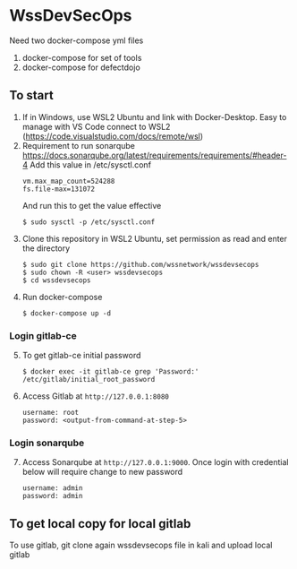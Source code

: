 # WssDevSecOps
Need two docker-compose yml files
1. docker-compose for set of tools
2. docker-compose for defectdojo

## To start
1. If in Windows, use WSL2 Ubuntu and link with Docker-Desktop. Easy to manage with VS Code connect to WSL2 (https://code.visualstudio.com/docs/remote/wsl)
2. Requirement to run sonarqube https://docs.sonarqube.org/latest/requirements/requirements/#header-4
    Add this value in /etc/sysctl.conf
    ```
    vm.max_map_count=524288
    fs.file-max=131072
    ```
    And run this to get the value effective
    ```
    $ sudo sysctl -p /etc/sysctl.conf
    ```
3. Clone this repository in WSL2 Ubuntu, set permission as read and enter the directory
    ```
    $ sudo git clone https://github.com/wssnetwork/wssdevsecops
    $ sudo chown -R <user> wssdevsecops
    $ cd wssdevsecops
    ```
4. Run docker-compose
    ```
    $ docker-compose up -d
    ```
### Login gitlab-ce
5. To get gitlab-ce initial password
    ```
    $ docker exec -it gitlab-ce grep 'Password:' /etc/gitlab/initial_root_password
    ```
6. Access Gitlab at `http://127.0.0.1:8080`
    ```
    username: root
    password: <output-from-command-at-step-5>
    ```
### Login sonarqube
7. Access Sonarqube at `http://127.0.0.1:9000`. Once login with credential below will require change to new password
    ```
    username: admin
    password: admin
    ```
## To get local copy for local gitlab
To use gitlab, git clone again wssdevsecops file in kali and upload local gitlab